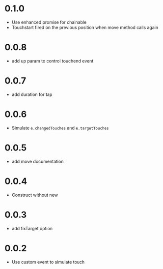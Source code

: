 # 0.1.0
* Use enhanced promise for chainable
* Touchstart fired on the previous position when move method calls again

# 0.0.8
* add up param to control touchend event

# 0.0.7
* add duration for tap

# 0.0.6
* Simulate `e.changedTouches` and `e.targetTouches`

# 0.0.5
* add move documentation

# 0.0.4
* Construct without new

# 0.0.3
* add fixTarget option

# 0.0.2
* Use custom event to simulate touch
